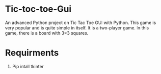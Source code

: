 # Tic-toc-toe-Gui

An advanced Python project on Tic Tac Toe GUI with Python. This game is very popular and is quite simple in itself. It is a two-player game. In this game, there is a board with 3×3 squares.

# Requirments
1. Pip intall tkinter

